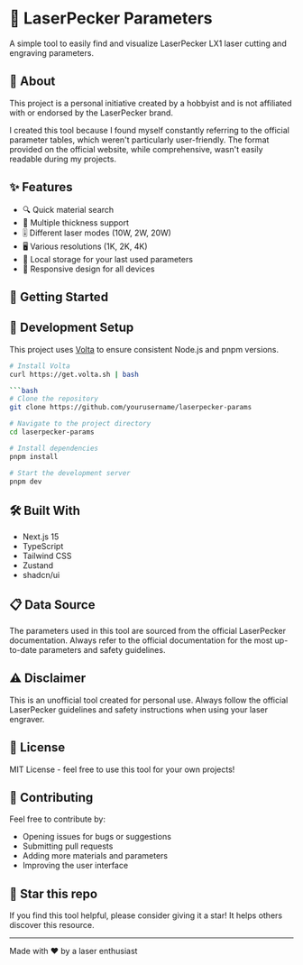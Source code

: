 # 🎯 LaserPecker Parameters

A simple tool to easily find and visualize LaserPecker LX1 laser cutting and engraving parameters.

## 📝 About

This project is a personal initiative created by a hobbyist and is not affiliated with or endorsed by the LaserPecker brand.

I created this tool because I found myself constantly referring to the official parameter tables, which weren't particularly user-friendly. The format provided on the official website, while comprehensive, wasn't easily readable during my projects.

## ✨ Features

- 🔍 Quick material search
- 📏 Multiple thickness support
- 🎚️ Different laser modes (10W, 2W, 20W)
- 🖥️ Various resolutions (1K, 2K, 4K)
- 💾 Local storage for your last used parameters
- 📱 Responsive design for all devices

## 🚀 Getting Started

## 🚀 Development Setup

This project uses [Volta](https://volta.sh) to ensure consistent Node.js and pnpm versions.

```bash
# Install Volta
curl https://get.volta.sh | bash

```bash
# Clone the repository
git clone https://github.com/yourusername/laserpecker-params

# Navigate to the project directory
cd laserpecker-params

# Install dependencies
pnpm install

# Start the development server
pnpm dev
```

## 🛠️ Built With

- Next.js 15
- TypeScript
- Tailwind CSS
- Zustand
- shadcn/ui

## 📋 Data Source

The parameters used in this tool are sourced from the official LaserPecker documentation. Always refer to the official documentation for the most up-to-date parameters and safety guidelines.

## ⚠️ Disclaimer

This is an unofficial tool created for personal use. Always follow the official LaserPecker guidelines and safety instructions when using your laser engraver.

## 📄 License

MIT License - feel free to use this tool for your own projects!

## 🤝 Contributing

Feel free to contribute by:

- Opening issues for bugs or suggestions
- Submitting pull requests
- Adding more materials and parameters
- Improving the user interface

## 🌟 Star this repo

If you find this tool helpful, please consider giving it a star! It helps others discover this resource.

---

Made with ❤️ by a laser enthusiast
